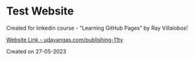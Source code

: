# Test Website
Created for linkedin course - “Learning GitHub Pages” by Ray Villalobos!

[Website Link - udayangas.com/publishing-11ty ](https://udayangas.com/publishing-11ty/)

Created on 27-05-2023
